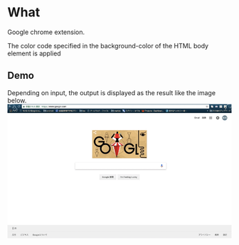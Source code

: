 # What
Google chrome extension.

The color code specified in the background-color of the HTML body element is applied


## Demo

Depending on input, the output is displayed as the result like the image below.
![result](https://github.com/kawa18sima/Change-Color/blob/master/action.gif)
